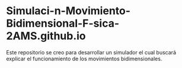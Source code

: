 # Simulaci-n-Movimiento-Bidimensional-F-sica-2AMS.github.io
Este repositorio se creo para desarrollar un simulador el cual buscará explicar el funcionamiento de los movimientos bidimensionales.
